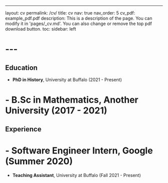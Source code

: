 ---
layout: cv
permalink: /cv/
title: cv
nav: true
nav_order: 5
cv_pdf: example_pdf.pdf
description: This is a description of the page. You can modify it in 'pages/_cv.md'. You can also change or remove the top pdf download button.
toc: 
  sidebar: left
# ---

## Education
- **PhD in History**, University at Buffalo (2021 - Present)
# - **B.Sc in Mathematics**, Another University (2017 - 2021)

## Experience
# - **Software Engineer Intern**, Google (Summer 2020)
- **Teaching Assistant**, University at Buffalo (Fall 2021 - Present)

